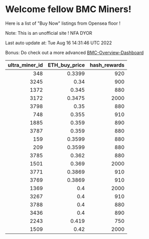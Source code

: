 # Welcome fellow BMC Miners!
Here is a list of "Buy Now" listings from Opensea floor !

Note: This is an unofficial site ! NFA DYOR

Last auto update at: Tue Aug 16 14:31:46 UTC 2022

Bonus: Do check out a more advanced [BMC-Overview-Dashboard](https://dune.com/defifunk/BMC-Overview-Dashboard)


|   ultra_miner_id |   ETH_buy_price |   hash_rewards |
|-----------------:|----------------:|---------------:|
|              348 |          0.3399 |            920 |
|             3245 |          0.34   |            900 |
|             1372 |          0.345  |            880 |
|             3172 |          0.3475 |           2000 |
|             3798 |          0.35   |            880 |
|              748 |          0.355  |            910 |
|             1885 |          0.359  |            890 |
|             3787 |          0.359  |            880 |
|              159 |          0.3599 |            880 |
|              209 |          0.3599 |            880 |
|             3785 |          0.362  |            880 |
|             1501 |          0.369  |           2000 |
|             3771 |          0.3869 |            910 |
|             3769 |          0.3869 |            910 |
|             1369 |          0.4    |           2000 |
|             3267 |          0.4    |            910 |
|             3788 |          0.4    |            880 |
|             3436 |          0.4    |            890 |
|             2243 |          0.419  |            750 |
|             1509 |          0.42   |           2000 |